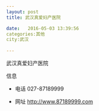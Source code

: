 ```yaml
--- 
layout: post 
title: 武汉真爱妇产医院

date:   2016-05-03 13:39:56 
categories:其他  
city:武汉
  
--- 
```

   
武汉真爱妇产医院

信息
 - 电话 027-87189999

 - 网址 http://www.87189999.com


